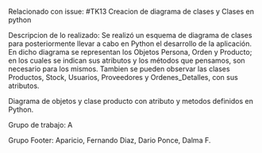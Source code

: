Relacionado con issue: #TK13 Creacion de diagrama de clases y Clases en python

Descripcion de lo realizado: Se realizó un esquema de diagrama de clases para posteriormente llevar a cabo en Python el desarrollo de la aplicación. En dicho diagrama se representan los Objetos Persona, Orden y Producto; en los cuales se indican sus atributos y los métodos que pensamos, son necesario para los mismos. Tambien se pueden observar las clases Productos, Stock, Usuarios, Proveedores y Ordenes_Detalles, con sus atributos.

Diagrama de objetos y clase producto con atributo y metodos definidos en Python.

Grupo de trabajo: A

Grupo Footer:
            Aparicio, Fernando
            Diaz, Dario
            Ponce, Dalma F.



